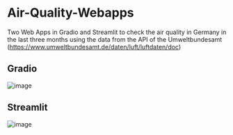 # Air-Quality-Webapps
Two Web Apps in Gradio and Streamlit to check the air quality in Germany in the last three months using the data from the API of the Umweltbundesamt (https://www.umweltbundesamt.de/daten/luft/luftdaten/doc)

## Gradio 
![image](https://github.com/Francescoleonelli84/Air-Quality-Webapps/assets/66296788/dc8de463-7f98-40c2-9354-c2ea1bc3adc7)

## Streamlit
![image](https://github.com/Francescoleonelli84/Air-Quality-Webapps/assets/66296788/f5ed022f-0f4c-4933-95eb-4bff88a71def)
